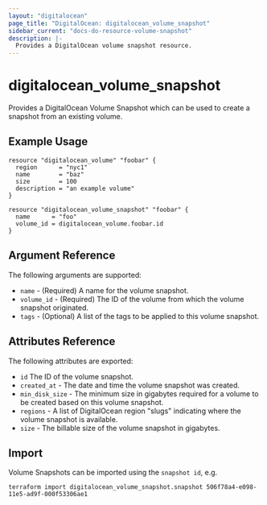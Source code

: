 ```yaml
---
layout: "digitalocean"
page_title: "DigitalOcean: digitalocean_volume_snapshot"
sidebar_current: "docs-do-resource-volume-snapshot"
description: |-
  Provides a DigitalOcean volume snapshot resource.
---
```


# digitalocean\_volume\_snapshot

Provides a DigitalOcean Volume Snapshot which can be used to create a snapshot from an existing volume.

## Example Usage

```hcl
resource "digitalocean_volume" "foobar" {
  region      = "nyc1"
  name        = "baz"
  size        = 100
  description = "an example volume"
}

resource "digitalocean_volume_snapshot" "foobar" {
  name      = "foo"
  volume_id = digitalocean_volume.foobar.id
}
```

## Argument Reference

The following arguments are supported:

* `name` - (Required) A name for the volume snapshot.
* `volume_id` - (Required) The ID of the volume from which the volume snapshot originated.
* `tags` - (Optional) A list of the tags to be applied to this volume snapshot.

## Attributes Reference

The following attributes are exported:

* `id` The ID of the volume snapshot.
* `created_at` - The date and time the volume snapshot was created.
* `min_disk_size` - The minimum size in gigabytes required for a volume to be created based on this volume snapshot.
* `regions` - A list of DigitalOcean region "slugs" indicating where the volume snapshot is available.
* `size` - The billable size of the volume snapshot in gigabytes.


## Import

Volume Snapshots can be imported using the `snapshot id`, e.g.

```
terraform import digitalocean_volume_snapshot.snapshot 506f78a4-e098-11e5-ad9f-000f53306ae1
```
